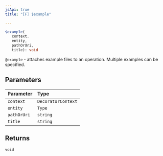 ```yaml
---
jsApi: true
title: "[F] $example"

---
```

```ts
$example(
   context, 
   entity, 
   pathOrUri, 
   title): void
```

`@example` - attaches example files to an operation. Multiple examples can be specified.

## Parameters

| Parameter | Type |
| :------ | :------ |
| `context` | `DecoratorContext` |
| `entity` | `Type` |
| `pathOrUri` | `string` |
| `title` | `string` |

## Returns

`void`
